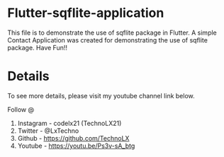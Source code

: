 # Flutter-sqflite-application

This file is to demonstrate the use of sqflite package in Flutter. A simple Contact Application was created for demonstrating the use of sqflite package. Have Fun!!

# Details

To see more details, please visit my youtube channel link below.

Follow @

1. Instagram - codelx21 (TechnoLX21)
2. Twitter - @LxTechno
3. Github - https://github.com/TechnoLX
4. Youtube - https://youtu.be/Ps3v-sA_btg
